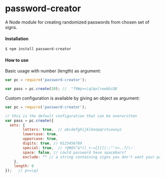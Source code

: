 # password-creator
A Node module for creating randomized passwords from chosen set of signs.

#### Installation
```bash
$ npm install password-creator
```

#### How to use
Basic usage with number (length) as argument:
```js
var pc = require('password-creator');

var pass = pc.create(20); //  "f9Wp>=\qJqx]rwwbbiQ8
```
Custom configuration is available by giving an object as argument:
```js
var pc = require('password-creator');

// this is the default configuration that can be overwritten
var pass = pc.create({
  sets: {
		letters: true,  // abcdefghijklmnopqrstuvwxyz
		lowercase: true,
		uppercase: true,
		digits: true, // 0123456789
		special: true,  // !@#$%^&*()_+-={}[]|:;"'<>,.?/\~`
		space: false, // could password have spacebars?
		exclude: "" // a string containing signs you don't want your password have eg. "abc"
	},
	length: 6
});   // p>=\qJ
```
